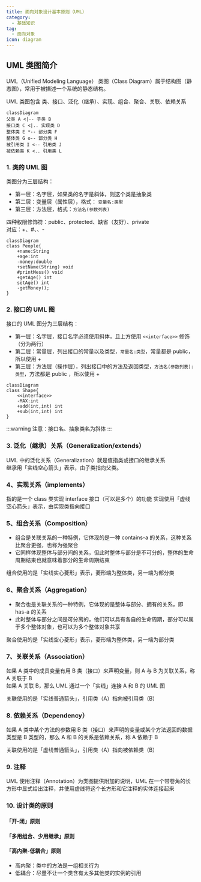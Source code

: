 ```yaml
---
title: 面向对象设计基本原则（UML）
category: 
  - 基础知识
tag:
  - 面向对象
icon: diagram
---
```


## UML 类图简介

UML（Unified Modeling Language） 类图（Class Diagram）属于结构图（静态图），常用于被描述一个系统的静态结构。

UML 类图包含 类、接口、泛化（继承）、实现、组合、聚合、关联、依赖关系

```mermaid
classDiagram
父类 A <|-- 子类 B
接口类 C <|.. 实现类 D
整体类 E *-- 部分类 F
整体类 G o-- 部分类 H
被引用类 I <-- 引用类 J
被依赖类 K <.. 引用类 L
```

### 1. 类的 UML 图
类图分为三层结构：
- 第一层：名字层，如果类的名字是斜体，则这个类是抽象类
- 第二层：变量层（属性层），格式： `变量名:类型`
- 第三层：方法层，格式：`方法名(参数列表)`

四种权限修饰符：public、protected、缺省（友好）、private    
对应：+、#、、-

```mermaid
classDiagram
class People{
    +name:String
    +age:int
    -money:double
    +setName(String) void
    #printMess() void
    +getAge() int
    setAge() int
    -getMoney();
}
```


### 2. 接口的 UML 图
接口的 UML 图分为三层结构：  
- 第一层：名字层，接口名字必须使用斜体，且上方使用 `<<interface>>` 修饰（分为两行）
- 第二层：常量层，列出接口的常量以及类型，`常量名:类型`，常量都是 public，所以使用 + 
- 第三层：方法层（操作层），列出接口中的方法及返回类型，`方法名(参数列表):类型`，方法都是 public ，所以使用 +

```mermaid
classDiagram
class Shape{
    <<interface>>
    -MAX:int
    +add(int,int) int
    +sub(int,int) int
}
```
:::warning
注意：接口名、抽象类名为斜体
:::

### 3. 泛化（继承）关系（Generalization/extends）

UML 中的泛化关系（Generalization）就是值指类或接口的继承关系  
继承用「实线空心箭头」表示，由子类指向父类。

### 4、实现关系（implements）
指的是一个 class 类实现 interface 接口（可以是多个）的功能
实现使用「虚线空心箭头」表示，由实现类指向接口

### 5、组合关系（Composition）
- 组合是关联关系的一种特例，它体现的是一种 contains-a 的关系，这种关系比聚合更强，也称为强聚合
- 它同样体现整体与部分间的关系，但此时整体与部分是不可分的，整体的生命周期结束也就意味着部分的生命周期结束

组合使用的是「实线实心菱形」表示，菱形端为整体类，另一端为部分类

### 6、聚合关系（Aggregation）
- 聚合也是关联关系的一种特例，它体现的是整体与部分、拥有的关系，即 has-a 的关系
- 此时整体与部分之间是可分离的，他们可以具有各自的生命周期，部分可以属于多个整体对象，也可以为多个整体对象共享

聚合使用的是「实线空心菱形」表示，菱形端为整体类，另一端为部分类

### 7、关联关系（Association）

如果 A 类中的成员变量有用 B 类（接口）来声明变量，则 A 与 B 为关联关系，称 A 关联于 B  
如果 A 关联 B，那么 UML 通过一个「实线」连接 A 和 B 的 UML 图  

关联使用的是「实线普通箭头」，引用类（A）指向被引用类（B）

### 8. 依赖关系（Dependency）
如果 A 类中某个方法的参数用 B 类（接口）来声明的变量或某个方法返回的数据类型是 B 类型的，那么 A 和 B 的关系是依赖关系，称 A 依赖于 B

关联使用的是「虚线普通箭头」，引用类（A）指向被依赖类（B）
### 9. 注释
UML 使用注释（Annotation）为类图提供附加的说明，UML 在一个带卷角的长方形中显式给出注释，并使用虚线将这个长方形和它注释的实体连接起来

### 10. 设计类的原则

#### 「开-闭」原则

#### 「多用组合、少用继承」原则


#### 「高内聚-低耦合」原则
- 高内聚：类中的方法是一组相关行为
- 低耦合：尽量不让一个类含有太多其他类的实例的引用





